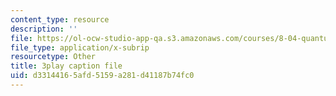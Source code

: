 ```yaml
---
content_type: resource
description: ''
file: https://ol-ocw-studio-app-qa.s3.amazonaws.com/courses/8-04-quantum-physics-i-spring-2016/d33144165afd5159a281d41187b74fc0_qP6y2edM6Ms.vtt
file_type: application/x-subrip
resourcetype: Other
title: 3play caption file
uid: d3314416-5afd-5159-a281-d41187b74fc0
---
```

